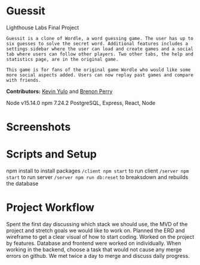 # Guessit
Lighthouse Labs Final Project
```
Guessit is a clone of Wordle, a word guessing game. The user has up to six guesses to solve the secret word. Additional features includes a settings sidebar where the user can load and create games and a social tab where users can follow other players. Two other tabs, the help and statistics page, are in the original game.

This game is for fans of the original game Wordle who would like some more social aspects added. Users can now replay past games and compare with friends.
```
**Contributors:**
[Kevin Yulo](https://github.com/Sudoyulo) and 
[Brenon Perry](https://github.com/)

Node v15.14.0
npm 7.24.2
PostgreSQL, Express, React, Node

# Screenshots


# Scripts and Setup
npm install to install packages
`/client npm start` to run client
`/server npm start` to run server
`/server npm run db:reset` to breaksdown and rebuilds the database

# Project Workflow
Spent the first day discussing which stack we should use, the MVD of the project and stretch goals we would like to work on. Planned the ERD and wireframe to get a clear visual of how to start coding.
Worked on the project by features. Database and frontend were worked on individually. When working in the backend, choose a task that would not cause any merge errors on github. We met twice a day to merge and discuss daily progress.